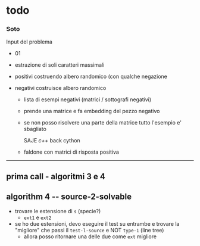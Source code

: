 # todo

### Soto

Input del problema

- 01

- estrazione di soli caratteri massimali

- positivi costruendo albero randomico (con qualche negazione

- negativi costruisce albero randomico

  - lista di esempi negativi (matrici / sottografi negativi)

  - prende una matrice e fa embedding del pezzo negativo

  - se non posso risolvere una parte della matrice tutto l'esempio e' sbagliato

    SAJE *c++* back cython

    

  - faldone con matrici di risposta positiva 

---
## prima call - algoritmi 3 e 4

## algorithm 4 -- source-2-solvable

- trovare le estensione di `s` (specie?)
  - `ext1` e `ext2`
- se ho due estensioni, devo eseguire il test su entrambe e trovare la "migliore" che passi il `test-l-source` e NOT `type-1` (line tree)
  - allora posso ritornare una delle due come `ext` migliore

##